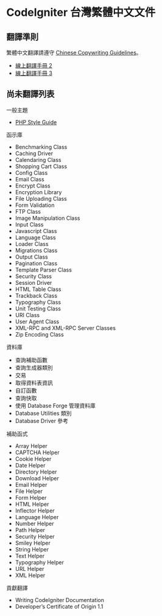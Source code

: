 # CodeIgniter 台灣繁體中文文件

## 翻譯準則

繁體中文翻譯請遵守 [Chinese Copywriting Guidelines](https://github.com/sparanoid/chinese-copywriting-guidelines)。

* [線上翻譯手冊 2](http://codeigniter.org.tw/user_guide/)
* [線上翻譯手冊 3](http://codeigniter.org.tw/userguide3/)

## 尚未翻譯列表

一般主題

* [PHP Style Guide](http://codeigniter.org.tw/userguide3/general/styleguide.html)

函示庫

* Benchmarking Class
* Caching Driver
* Calendaring Class
* Shopping Cart Class
* Config Class
* Email Class
* Encrypt Class
* Encryption Library
* File Uploading Class
* Form Validation
* FTP Class
* Image Manipulation Class
* Input Class
* Javascript Class
* Language Class
* Loader Class
* Migrations Class
* Output Class
* Pagination Class
* Template Parser Class
* Security Class
* Session Driver
* HTML Table Class
* Trackback Class
* Typography Class
* Unit Testing Class
* URI Class
* User Agent Class
* XML-RPC and XML-RPC Server Classes
* Zip Encoding Class

資料庫

* 查詢補助函數
* 查詢生成器類別
* 交易
* 取得資料表資訊
* 自訂函數
* 查詢快取
* 使用 Database Forge 管理資料庫
* Database Utilities 類別
* Database Driver 參考

補助函式

* Array Helper
* CAPTCHA Helper
* Cookie Helper
* Date Helper
* Directory Helper
* Download Helper
* Email Helper
* File Helper
* Form Helper
* HTML Helper
* Inflector Helper
* Language Helper
* Number Helper
* Path Helper
* Security Helper
* Smiley Helper
* String Helper
* Text Helper
* Typography Helper
* URL Helper
* XML Helper

貢獻翻譯

* Writing CodeIgniter Documentation
* Developer’s Certificate of Origin 1.1


